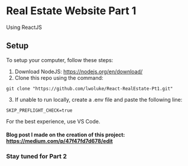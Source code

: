 # Real Estate Website Part 1
Using ReactJS
## Setup
To setup your computer, follow these steps:

1) Download NodeJS: https://nodejs.org/en/download/
2) Clone this repo using the command:
```
git clone "https://github.com/lwoluke/React-RealEstate-Pt1.git"
```
3) If unable to run locally, create a .env file and paste the following line:
```
SKIP_PREFLIGHT_CHECK=true
```
For the best experience, use VS Code.
#### Blog post I made on the creation of this project: https://medium.com/p/47f47fd7d678/edit

### Stay tuned for Part 2 
